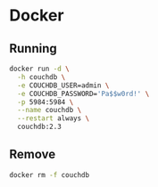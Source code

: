 # Docker

## Running

```sh
docker run -d \
  -h couchdb \
  -e COUCHDB_USER=admin \
  -e COUCHDB_PASSWORD='Pa$$w0rd!' \
  -p 5984:5984 \
  --name couchdb \
  --restart always \
  couchdb:2.3
```

## Remove

```sh
docker rm -f couchdb
```
